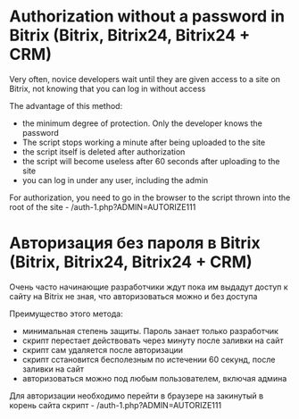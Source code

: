 # Authorization without a password in Bitrix (Bitrix, Bitrix24, Bitrix24 + CRM)

Very often, novice developers wait until they are given access to a site on Bitrix, not knowing that you can log in without access

The advantage of this method:
- the minimum degree of protection. Only the developer knows the password
- The script stops working a minute after being uploaded to the site
- the script itself is deleted after authorization
- the script will become useless after 60 seconds after uploading to the site
- you can log in under any user, including the admin

For authorization, you need to go in the browser to the script thrown into the root of the site - /auth-1.php?ADMIN=AUTORIZE111

# Авторизация без пароля в Bitrix (Bitrix, Bitrix24, Bitrix24 + CRM) 

Очень часто начинающие разработчики ждут пока им выдадут доступ к сайту на Bitrix не зная, что авторизоваться можно и без доступа

Преимущество этого метода:
- минимальная степень защиты. Пароль занает только разработчик
- скрипт перестает действовать через минуту после заливки на сайт
- скрипт сам удаляется после авторизации
- скрипт сстановится бесполезным по истечении 60 секунд, после заливки на сайт
- авторизоваться можно под любым пользователем, включая админа

Для авторизации необходимо перейти в браузере на закинутый в корень сайта скрипт - /auth-1.php?ADMIN=AUTORIZE111

